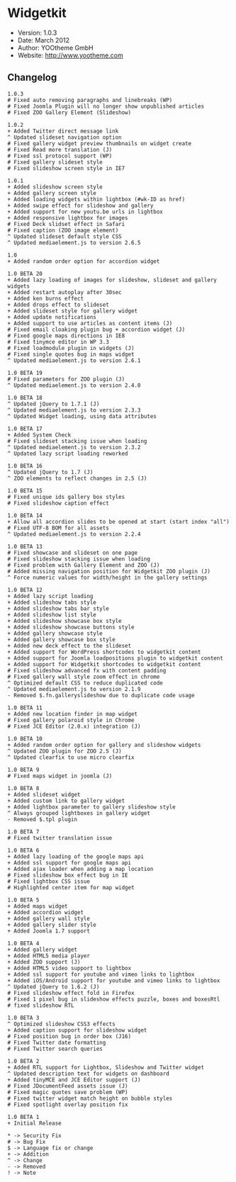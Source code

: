 # Widgetkit #

- Version: 1.0.3
- Date: March 2012
- Author: YOOtheme GmbH
- Website: <http://www.yootheme.com>

## Changelog

	1.0.3
	# Fixed auto removing paragraphs and linebreaks (WP)
	# Fixed Joomla Plugin will no longer show unpublished articles
	# Fixed ZOO Gallery Element (Slideshow)

	1.0.2
	+ Added Twitter direct message link
	^ Updated slideset navigation option
	# Fixed gallery widget preview thumbnails on widget create
	# Fixed Read more translation (J)
	# Fixed ssl protocol support (WP)
	# Fixed gallery slideset style
	# Fixed slideshow screen style in IE7

	1.0.1
	+ Added slideshow screen style
	+ Added gallery screen style
	+ Added loading widgets within lightbox (#wk-ID as href)
	+ Added swipe effect for slideshow and gallery
	+ Added support for new youtu.be urls in lightbox
	+ Added responsive lightbox for images
 	# Fixed Deck slidset effect in Safari
	# Fixed caption (ZOO image element)
	^ Updated slideset default style CSS
	^ Updated mediaelement.js to version 2.6.5

	1.0
	+ Added random order option for accordion widget

	1.0 BETA 20
	+ Added lazy loading of images for slideshow, slideset and gallery widgets
	+ Added restart autoplay after 30sec
	+ Added ken burns effect
	+ Added drops effect to slideset
	+ Added slideset style for gallery widget
	+ Added update notifications
 	+ Added support to use articles as content items (J)
 	# Fixed email cloaking plugin bug + accordion widget (J)
	# Fixed google maps directions in IE8
	# Fixed tinymce editor in WP 3.3
	# Fixed loadmodule plugin in widgets (J)
	# Fixed single quotes bug in maps widget
	^ Updated mediaelement.js to version 2.6.1

	1.0 BETA 19
	# Fixed parameters for ZOO plugin (J)
	^ Updated mediaelement.js to version 2.4.0

	1.0 BETA 18
	^ Updated jQuery to 1.7.1 (J)
	^ Updated mediaelement.js to version 2.3.3
	^ Updated Widget loading, using data attributes

	1.0 BETA 17
	+ Added System Check
	# Fixed slideset stacking issue when loading
	^ Updated mediaelement.js to version 2.3.2
	^ Updated lazy script loading reworked

	1.0 BETA 16
	^ Updated jQuery to 1.7 (J)
	^ ZOO elements to reflect changes in 2.5 (J)

	1.0 BETA 15
	# Fixed unique ids gallery box styles
	# Fixed slideshow caption effect

	1.0 BETA 14
	+ Allow all accordion slides to be opened at start (start index "all")
	# Fixed UTF-8 BOM for all assets
	^ Updated mediaelement.js to version 2.2.4

	1.0 BETA 13
	# Fixed showcase and slideset on one page
	# Fixed slideshow stacking issue when loading
	# Fixed problem with Gallery Element and ZOO (J)
	# Added missing navigation position for Widgetkit ZOO plugin (J)
	^ Force numeric values for width/height in the gallery settings

	1.0 BETA 12
	+ Added lazy script loading
	+ Added slideshow tabs style
	+ Added slideshow tabs bar style
	+ Added slideshow list style
	+ Added slideshow showcase box style
	+ Added slideshow showcase buttons style
	+ Added gallery showcase style
	+ Added gallery showcase box style
	+ Added new deck effect to the slideset
	+ Added support for WordPress shortcodes to widgetkit content
	+ Added support for Joomla loadpositions plugin to widgetkit content
	+ Added support for Widgetkit shortcodes to widgetkit content
	# Fixed slideshow advanced fx with content padding
	# Fixed gallery wall style zoom effect in chrome
	^ Optimized default CSS to reduce duplicated code
	^ Updated mediaelement.js to version 2.1.9
	- Removed $.fn.galleryslideshow due to duplicate code usage

	1.0 BETA 11
	+ Added new location finder in map widget
	# Fixed gallery polaroid style in Chrome
	# Fixed JCE Editor (2.0.x) integration (J)

	1.0 BETA 10
	+ Added random order option for gallery and slideshow widgets
	^ Updated ZOO plugin for ZOO 2.5 (J)
	^ Updated clearfix to use micro clearfix

	1.0 BETA 9
	# Fixed maps widget in joomla (J)

	1.0 BETA 8
	+ Added slideset widget
	+ Added custom link to gallery widget
	+ Added lightbox parameter to gallery slideshow style
	^ Always grouped lightboxes in gallery widget
	- Removed $.tpl plugin

	1.0 BETA 7
	# Fixed twitter translation issue

	1.0 BETA 6
	+ Added lazy loading of the google maps api
	+ Added ssl support for google maps api
	+ Added ajax loader when adding a map location
	# Fixed slideshow box effect bug in IE
	# Fixed lightbox CSS issue
	# Highlighted center item for map widget

	1.0 BETA 5
	+ Added maps widget
	+ Added accordion widget
	+ Added gallery wall style
	+ Added gallery slider style
	+ Added Joomla 1.7 support

	1.0 BETA 4
	+ Added gallery widget
	+ Added HTML5 media player
	+ Added ZOO support (J)
	+ Added HTML5 video support to lightbox
	+ Added ssl support for youtube and vimeo links to lightbox
	+ Added iOS/Android support for youtube and vimeo links to lightbox
	^ Updated jQuery to 1.6.2 (J)
	# Fixed slideshow effect fold in Firefox
	# Fixed 1 pixel bug in slideshow effects puzzle, boxes and boxesRtl
	# fixed slideshow RTL

	1.0 BETA 3
	^ Optimized slideshow CSS3 effects
	+ Added caption support for slideshow widget
	# Fixed position bug in order box (J16)
	# Fixed Twitter date formatting
	# Fixed Twitter search queries

	1.0 BETA 2
	+ Added RTL support for Lightbox, Slideshow and Twitter widget
	^ Updated description text for widgets on dashboard
	+ Added tinyMCE and JCE Editor support (J)
	# Fixed JDocumentFeed assets issue (J)
	# Fixed magic quotes save problem (WP)
	# Fixed twitter widget match height on bubble styles
	# Fixed spotlight overlay position fix

	1.0 BETA 1
	+ Initial Release

	* -> Security Fix
	# -> Bug Fix
	$ -> Language fix or change
	+ -> Addition
	^ -> Change
	- -> Removed
	! -> Note